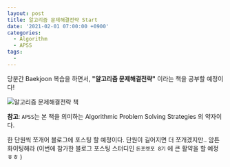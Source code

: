 ```yaml
---
layout: post
title: 알고리즘 문제해결전략 Start
date: '2021-02-01 07:00:00 +0900'
categories:
  - Algorithm
  - APSS
tags:
  - 
---
```


당분간 Baekjoon 복습을 하면서, **"알고리즘 문제해결전략"** 이라는 책을 공부할 예정이다!  

![알고리즘 문제해결전략 책](https://imgur.com/n6BRnPh.png)

<!-- more -->

**참고**: `APSS`는 본 책을 의미하는 Algorithmic Problem Solving Strategies 의 약자이다.

한 단원씩 쪼개어 블로그에 포스팅 할 예정이다.
단원이 길어지면 더 쪼개겠지만.. 암튼 화이팅해라
(이번에 참가한 블로그 포스팅 스터디인 `돈포켓포 8기` 에 큰 활약을 할 예정 ㅎㅎ )
